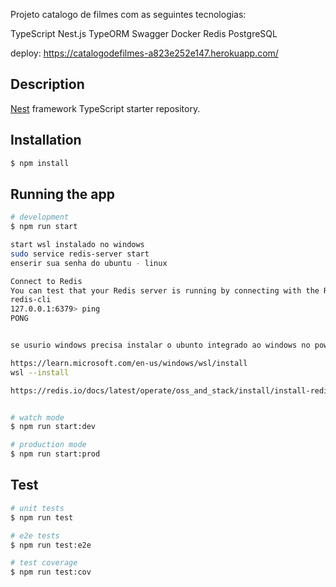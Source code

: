 Projeto catalogo de filmes com as seguintes tecnologias:

TypeScript
Nest.js
TypeORM
Swagger
Docker
Redis
PostgreSQL

deploy: https://catalogodefilmes-a823e252e147.herokuapp.com/

## Description

[Nest](https://github.com/nestjs/nest) framework TypeScript starter repository.

## Installation

```bash
$ npm install
```

## Running the app

```bash
# development
$ npm run start

start wsl instalado no windows
sudo service redis-server start
enserir sua senha do ubuntu - linux

Connect to Redis
You can test that your Redis server is running by connecting with the Redis CLI:
redis-cli 
127.0.0.1:6379> ping
PONG


se usurio windows precisa instalar o ubunto integrado ao windows no power shell

https://learn.microsoft.com/en-us/windows/wsl/install
wsl --install

https://redis.io/docs/latest/operate/oss_and_stack/install/install-redis/install-redis-on-windows/****


# watch mode
$ npm run start:dev

# production mode
$ npm run start:prod
```

## Test

```bash
# unit tests
$ npm run test

# e2e tests
$ npm run test:e2e

# test coverage
$ npm run test:cov
```


